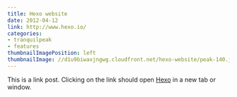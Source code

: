 ```yaml
---
title: Hexo website
date: 2012-04-12
link: http://www.hexo.io/
categories:
- tranquilpeak
- features
thumbnailImagePosition: left
thumbnailImage: //d1u9biwaxjngwg.cloudfront.net/hexo-website/peak-140.jpg
---
```

This is a link post. Clicking on the link should open [Hexo](http://www.hexo.io/) in a new tab or window.
<!--more-->
